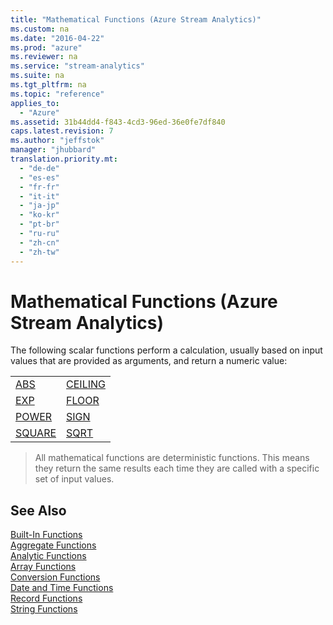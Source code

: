 ```yaml
---
title: "Mathematical Functions (Azure Stream Analytics)"
ms.custom: na
ms.date: "2016-04-22"
ms.prod: "azure"
ms.reviewer: na
ms.service: "stream-analytics"
ms.suite: na
ms.tgt_pltfrm: na
ms.topic: "reference"
applies_to: 
  - "Azure"
ms.assetid: 31b44dd4-f843-4cd3-96ed-36e0fe7df840
caps.latest.revision: 7
ms.author: "jeffstok"
manager: "jhubbard"
translation.priority.mt: 
  - "de-de"
  - "es-es"
  - "fr-fr"
  - "it-it"
  - "ja-jp"
  - "ko-kr"
  - "pt-br"
  - "ru-ru"
  - "zh-cn"
  - "zh-tw"
---
```

# Mathematical Functions (Azure Stream Analytics)
  The following scalar functions perform a calculation, usually based on input values that are provided as arguments, and return a numeric value:  
  
|||  
|-|-|  
|[ABS](../streamAnalyticsQueryLanguage/abs--azure-stream-analytics-.md)|[CEILING](../streamAnalyticsQueryLanguage/ceiling--azure-stream-analytics-.md)|  
|[EXP](../streamAnalyticsQueryLanguage/exp--azure-stream-analytics-.md)|[FLOOR](../streamAnalyticsQueryLanguage/floor--azure-stream-analytics-.md)|  
|[POWER](../streamAnalyticsQueryLanguage/power--azure-stream-analytics-.md)|[SIGN](../streamAnalyticsQueryLanguage/sign--azure-stream-analytics-.md)|  
|[SQUARE](../streamAnalyticsQueryLanguage/square--azure-stream-analytics-.md)|[SQRT](../streamAnalyticsQueryLanguage/sqrt--azure-stream-analytics-.md)|  
  
> All mathematical functions are deterministic functions. This means they return the same results each time they are called with a specific set of input values.  
  
## See Also  
 [Built-In Functions](../streamAnalyticsQueryLanguage/built-in-functions--azure-stream-analytics-.md)   
 [Aggregate Functions](../streamAnalyticsQueryLanguage/aggregate-functions--azure-stream-analytics-.md)   
 [Analytic Functions](../streamAnalyticsQueryLanguage/analytic-functions--azure-stream-analytics-.md)   
 [Array Functions](../streamAnalyticsQueryLanguage/array-functions--stream-analytics-.md)   
 [Conversion Functions](../streamAnalyticsQueryLanguage/conversion-functions--azure-stream-analytics-.md)   
 [Date and Time Functions](../streamAnalyticsQueryLanguage/date-and-time-functions--azure-stream-analytics-.md)   
 [Record Functions](../streamAnalyticsQueryLanguage/record-functions--azure-stream-analytics-.md)   
 [String Functions](../streamAnalyticsQueryLanguage/string-functions--azure-stream-analytics-.md)  
  
  